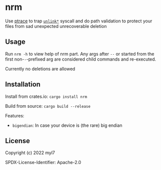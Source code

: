 # nrm

Use [ptrace][ptrace-man] to trap [`unlink*`][unlink-man] syscall and do path validation to protect your files from sad unexpected unrecoverable deletion

## Usage

Run `nrm -h` to view help of nrm part.
Any args after `--` or started from the first non-`-`-prefixed arg are considered child commands and re-executed.

Currently no deletions are allowed

## Installation

Install from crates.io: `cargo install nrm`

Build from source: `cargo build --release`

Features:

- `bigendian`: In case your device is (the rare) big endian

## License

Copyright (c) 2022 myl7

SPDX-License-Identifier: Apache-2.0

[ptrace-man]: https://man7.org/linux/man-pages/man2/ptrace.2.html
[unlink-man]: https://man7.org/linux/man-pages/man2/unlink.2.html
